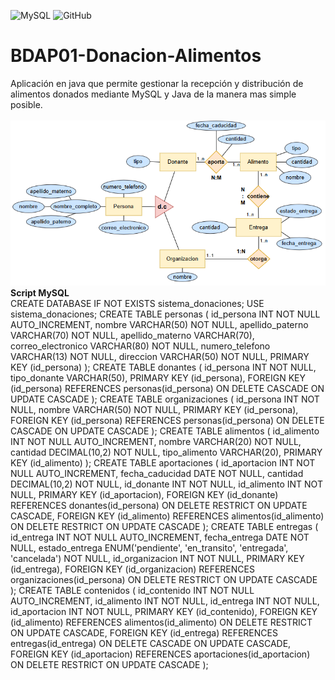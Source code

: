 ![MySQL](https://img.shields.io/badge/mysql-%2300f.svg?style=for-the-badge&logo=mysql&logoColor=white)
![GitHub](https://img.shields.io/badge/github-%23121011.svg?style=for-the-badge&logo=github&logoColor=white)
# BDAP01-Donacion-Alimentos
Aplicación en java que permite gestionar la recepción y distribución de alimentos donados mediante MySQL y Java de la manera mas simple posible.
<br><br>
![MER_V2](./assets/MER_V2.png)
<br>
<b>Script MySQL</b>
<br>
CREATE DATABASE IF NOT EXISTS sistema_donaciones;
USE sistema_donaciones;
CREATE TABLE personas (
    id_persona INT NOT NULL AUTO_INCREMENT,
    nombre VARCHAR(50) NOT NULL,
    apellido_paterno VARCHAR(70) NOT NULL,
    apellido_materno VARCHAR(70),
    correo_electronico VARCHAR(80) NOT NULL,
    numero_telefono VARCHAR(13) NOT NULL,
    direccion VARCHAR(50) NOT NULL,
    PRIMARY KEY (id_persona)
);
CREATE TABLE donantes (
    id_persona INT NOT NULL,
    tipo_donante VARCHAR(50),
    PRIMARY KEY (id_persona),
    FOREIGN KEY (id_persona) REFERENCES personas(id_persona)
        ON DELETE CASCADE
        ON UPDATE CASCADE
);
CREATE TABLE organizaciones (
    id_persona INT NOT NULL,
    nombre VARCHAR(50) NOT NULL,
    PRIMARY KEY (id_persona),
    FOREIGN KEY (id_persona) REFERENCES personas(id_persona)
        ON DELETE CASCADE
        ON UPDATE CASCADE
);
CREATE TABLE alimentos (
    id_alimento INT NOT NULL AUTO_INCREMENT,
    nombre VARCHAR(20) NOT NULL,
    cantidad DECIMAL(10,2) NOT NULL,
    tipo_alimento VARCHAR(20),
    PRIMARY KEY (id_alimento)
);
CREATE TABLE aportaciones (
    id_aportacion INT NOT NULL AUTO_INCREMENT,
    fecha_caducidad DATE NOT NULL,
    cantidad DECIMAL(10,2) NOT NULL,
    id_donante INT NOT NULL,
    id_alimento INT NOT NULL,
    PRIMARY KEY (id_aportacion),
    FOREIGN KEY (id_donante) REFERENCES donantes(id_persona)
        ON DELETE RESTRICT
        ON UPDATE CASCADE,
    FOREIGN KEY (id_alimento) REFERENCES alimentos(id_alimento)
        ON DELETE RESTRICT
        ON UPDATE CASCADE
);
CREATE TABLE entregas (
    id_entrega INT NOT NULL AUTO_INCREMENT,
    fecha_entrega DATE NOT NULL,
    estado_entrega ENUM('pendiente', 'en_transito', 'entregada', 'cancelada') NOT NULL,
    id_organizacion INT NOT NULL,
    PRIMARY KEY (id_entrega),
    FOREIGN KEY (id_organizacion) REFERENCES organizaciones(id_persona)
        ON DELETE RESTRICT
        ON UPDATE CASCADE
);
CREATE TABLE contenidos (
    id_contenido INT NOT NULL AUTO_INCREMENT,
    id_alimento INT NOT NULL,
    id_entrega INT NOT NULL,
    id_aportacion INT NOT NULL,
    PRIMARY KEY (id_contenido),
    FOREIGN KEY (id_alimento) REFERENCES alimentos(id_alimento)
        ON DELETE RESTRICT
        ON UPDATE CASCADE,
    FOREIGN KEY (id_entrega) REFERENCES entregas(id_entrega)
        ON DELETE CASCADE
        ON UPDATE CASCADE,
    FOREIGN KEY (id_aportacion) REFERENCES aportaciones(id_aportacion)
        ON DELETE RESTRICT
        ON UPDATE CASCADE
);



